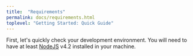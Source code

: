 ```yaml
---
title:  "Requirements"
permalink: docs/requirements.html
toplevel: "Getting Started: Quick Guide"
---
```


First, let's quickly check your development environment. You will need to have at least [NodeJS](https://nodejs.org) v4.2 installed in your machine.
